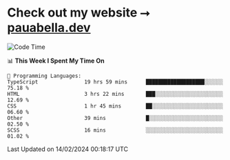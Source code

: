 # Check out my website ⭢ [pauabella.dev](https://pauabella.dev)

<!--START_SECTION:waka-->
![Code Time](http://img.shields.io/badge/Code%20Time-2%2C987%20hrs%2015%20mins-blue)

📊 **This Week I Spent My Time On** 

```text
💬 Programming Languages: 
TypeScript               19 hrs 59 mins      ███████████████████░░░░░░   75.18 % 
HTML                     3 hrs 22 mins       ███░░░░░░░░░░░░░░░░░░░░░░   12.69 % 
CSS                      1 hr 45 mins        ██░░░░░░░░░░░░░░░░░░░░░░░   06.60 % 
Other                    39 mins             █░░░░░░░░░░░░░░░░░░░░░░░░   02.50 % 
SCSS                     16 mins             ░░░░░░░░░░░░░░░░░░░░░░░░░   01.02 % 
```


 Last Updated on 14/02/2024 00:18:17 UTC
<!--END_SECTION:waka-->
